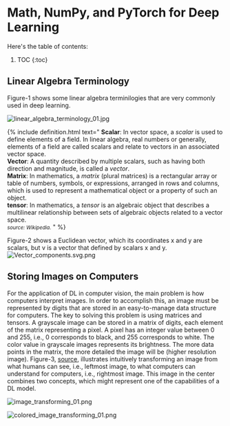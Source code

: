 # Math, NumPy, and PyTorch for Deep Learning


Here's the table of contents:

1. TOC
{:toc}

## Linear Algebra Terminology
Figure-1 shows some linear algebra terminilogies that are very commonly used in deep learning.

![linear_algebra_terminology_01.jpg](/mytechblog/images/2022-03-11-DL-math_numpy_pytorch_01/linear_algebra_terminologies_01.png 
  "Figure-1, Frequently used linear agebra terminologies in deep learning.")
  
{% include definition.html text="
<b>Scalar</b>: In vector space, a <em>scalar</em> is used to define elements of a field. In linear algebra, real numbers or generally, elements of a field are called scalars and relate to vectors in an associated vector space.<br>
<b>Vector</b>:  A quantity described by multiple scalars, such as having both direction and magnitude, is called a <em>vector</em>.<br>
<b>Matrix</b>: In mathematics, a <em>matrix</em> (plural matrices) is a rectangular array or table of numbers, symbols, or expressions, arranged in rows and columns, which is used to represent a mathematical object or a property of such an object.<br>
<b>tensor</b>: In mathematics, a <em>tensor</em> is an algebraic object that describes a multilinear relationship between sets of algebraic objects related to a vector space.<br>
<small><em>source: Wikipedia.</em></small>
" %}

Figure-2 shows a Euclidean vector, which its coordinates x and y are scalars, but v is a vector that defined by scalars x and y.<br>
![Vector_components.svg.png](/mytechblog/images/2022-03-11-DL-math_numpy_pytorch_01/Vector_components.svg.png 
  "Figure-2, Euclidian vector defined by scalars x and y.")
  
## Storing Images on Computers
For the application of DL in computer vision, the main problem is how computers interpret images. In order to accomplish this, an image must be represented by digits that are stored in an easy-to-manage data structure for computers. The key to solving this problem is using matrices and tensors. A grayscale image can be stored in a matrix of digits, each element of the matrix representing a pixel. A pixel has an integer value between 0 and 255, i.e., 0 corresponds to black, and 255 corresponds to white. The color value in grayscale images represents its brightness. The more data points in the matrix, the more detailed the image will be (higher resolution image). Figure-3, <a href="https://medium.com/analytics-vidhya/computer-vision-what-how-why-380607f0bd64">source</a>, illustrates intuitively transforming an image from what humans can see, i.e., leftmost image, to what computers can understand for computers, i.e., rightmost image. This image in the center combines two concepts, which might represent one of the capabilities of a DL model.<br>

![image_transforming_01.png](/mytechblog/images/2022-03-11-DL-math_numpy_pytorch_01/image_transforming_01.png 
  "Figure-3, image transformation.")


![colored_image_transforming_01.png](/mytechblog/images/2022-03-11-DL-math_numpy_pytorch_01/colored_image_transforming_01.png 
  "Figure-3, colored image transformation.")
